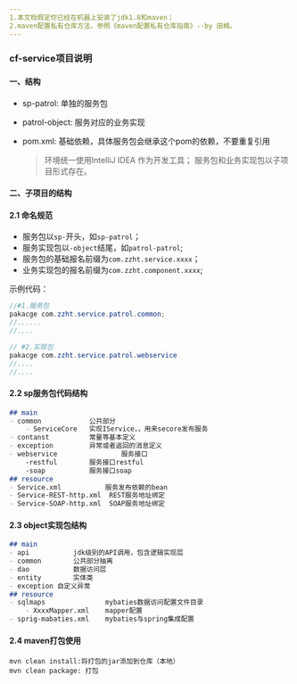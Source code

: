 ```yaml
---
1.本文档假定你已经在机器上安装了jdk1.8和maven；
2.maven配置私有仓库方法，参照《maven配置私有仓库指南》--by 田楠。
---
```


###  cf-service项目说明

#### 一、结构

+ sp-patrol: 单独的服务包

+ patrol-object: 服务对应的业务实现

+ pom.xml: 基础依赖，具体服务包会继承这个pom的依赖，不要重复引用

  > 环境统一使用IntelliJ IDEA 作为开发工具；
  > 服务包和业务实现包以子项目形式存在。


#### 二、子项目的结构

#### 2.1 命名规范

* 服务包以`sp-`开头，如`sp-patrol`；
* 服务实现包以`-object`结尾，如`patrol-patrol`;
* 服务包的基础报名前缀为`com.zzht.service.xxxx`；
* 业务实现包的报名前缀为`com.zzht.component.xxxx`;

示例代码：

```java
//#1.服务包
pakacge com.zzht.service.patrol.common;
//......
//....

// #2.实现包
pakacge com.zzht.service.patrol.webservice
//....
//....

```

#### 2.2 sp服务包代码结构

```markdown
## main
- common  			公共部分
	- ServiceCore	实现IService，，用来secore发布服务
- contanst			常量等基本定义
- exception			异常或者返回的消息定义
- webservice		        服务接口
	-restful		服务接口restful
	-soap			服务接口soap
## resource
- Service.xml			服务发布依赖的bean
- Service-REST-http.xml	 REST服务地址绑定
- Service-SOAP-http.xml  SOAP服务地址绑定
```

#### 2.3 object实现包结构

``` markdown
## main
- api			jdk级别的API调用，包含逻辑实现层
- common		公共部分抽离
- dao			数据访问层
- entity		实体类
- exception	自定义异常
## resource
- sqlmaps				mybaties数据访问配置文件目录
	- XxxxMapper.xml	mapper配置
- sprig-mabaties.xml	mybaties与spring集成配置
```



#### 2.4 maven打包使用

```
mvn clean install:将打包的jar添加到仓库（本地）
mvn clean package: 打包
```

